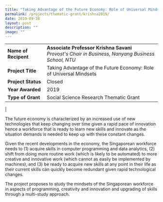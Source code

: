 ```yaml
---
title: "Taking Advantage of the Future Economy: Role of Universal Mindsets"
permalink: /projects/thematic-grant/krishna2019/
date: 2019-09-28
layout: post
description: ""
image: ""
---
```

|  |  |
|---|---|
| **Name of Recipent** | **Associate Professor Krishna Savani**<br>_Provost's Chair in Business, Nanyang Business School, NTU_ |
| **Project Title** | Taking Advantage of the Future Economy: Role of Universal Mindsets |
| **Project Status** | Closed |
| **Year Awarded** | 2019 |
| **Type of Grant** | Social Science Research Thematic Grant |
|

The future economy is characterized by an increased use of new technologies that keep changing over time given a rapid pace of innovation hence a workforce that is ready to learn new skills and innovate as the situation demands is needed to keep up with these constant changes.

Given the recent developments in the economy, the Singaporean workforce needs to (1) acquire skills in computer programming and data analytics, (2) shift from doing more routine work (which is likely to be automated) to more creative and innovative work (which cannot as easily be implemented by machines), and (3) be ready to acquire new skills at any point in their life as their current skills can quickly become redundant given rapid technological changes.

The project proposes to study the mindsets of the Singaporean workforce in aspects of programming, creativity and innovation and upgrading of skills through a multi-study approach.